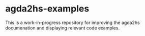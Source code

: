 # agda2hs-examples

This is a work-in-progress repository for improving the agda2hs documenation and displaying relevant code examples.